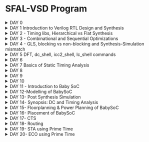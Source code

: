 # SFAL-VSD Program



<details> 

<summary> DAY 0 </summary>
## DAY-0
### Installing YOSYS

```
$ git clone https://github.com/YosysHQ/yosys.git
$ cd yosys 
$ sudo apt install make (If make is not installed please install it) 
$ sudo apt-get install build-essential clang bison flex \
    libreadline-dev gawk tcl-dev libffi-dev git \
    graphviz xdot pkg-config python3 libboost-system-dev \
    libboost-python-dev libboost-filesystem-dev zlib1g-dev
$ make 
$ sudo make install
```

![Screenshot from 2024-04-27 21-20-21](https://github.com/naruto2705/SFAL-VSD-Bharath/assets/34330742/293bb95e-ed24-4377-b4f3-3ff0b4e641b6)






### Installing iverlog
```
$ sudo apt-get install iverilog

```
![Screenshot from 2024-04-20 21-37-48](https://github.com/naruto2705/SFAL-VSD-Bharath/assets/34330742/314bff04-2f23-45af-9cf1-3613d2de56a0)







### GTKwave
```
$ sudo apt update
$ sudo apt install gtkwave
```
![Screenshot from 2024-04-20 21-54-09](https://github.com/naruto2705/SFAL-VSD-Bharath/assets/34330742/4bc90917-29f8-48cc-96fd-c601dd75080b)

</details> 



<details> 
<summary> DAY 1 Introduction to Verilog RTL Design and Synthesis </summary>
## Day 1 - Introduction to Verilog RTL Design and Synthesis

# Introduction to  iverilog

Iverilog simulator
The simulator is the tool that will be used to check the design according to the specs.

The test bench will contain:

* a Stimulus generator
* the design (instantiated)
* Stimulus observer

<img width="762" alt="iverilog" src="https://github.com/naruto2705/SFAL-VSD-Bharath/assets/34330742/5e5f92df-ee42-43c4-b87f-5a2864659ff2">

-The test bench does not have primary inputs and outputs.

```
`timescale 1ns / 1ps
module tb_good_mux;
  // Inputs
  reg i0,i1,sel;
  // Outputs
  wire y;

      // Instantiate the Unit Under Test (UUT)
  good_mux uut (
  	.sel(sel),
  	.i0(i0),
  	.i1(i1),
  	.y(y)
  );

  initial begin
  $dumpfile("tb_good_mux.vcd");
  $dumpvars(0,tb_good_mux);
  // Initialize Inputs
  sel = 0;
  i0 = 0;
  i1 = 0;
  #300 $finish;
  end

always #75 sel = ~sel;
always #10 i0 = ~i0;
always #55 i1 = ~i1;
endmodule
```

#### Introduction to gtk wave

#### Intro logic synthesis 



<img width="611" alt="logic synthesis" src="https://github.com/naruto2705/SFAL-VSD-Bharath/assets/34330742/106e9b17-3868-4849-bf8e-bf5ab8110c0b">

The generated netlist (verilog file) must be verified by comparing the behaviour with the RTL behaviour -> the waveforms should be the same - the same test bench can be used.
The front end library contains a collection of gate components like nand, nor etc. with different configurations, working speeds or other physical parameters. The parameters described in the libraries will model the design behaviour and SETUP, HOLD time or performance can be estimated more precisely.
The propagation delay is influenced also by the charging and discharging of the capacitance/loads, this will need an optimization of the cell size and cell number.

Faster cells - less delay, wider transistor, more area and power, possible hold violations Slower cells - more delay, narrow transistor, less area and power, setup and performance violations

</details> 

 <details> 
<summary> DAY 2 - Timing libs, Hierarchical vs Flat Synthesis </summary>
## DAY 2 - Timing libs, Hierarchical vs Flat Synthesis

Working with libs...

The following are some of the Timing Libs 
Design Inputs:
- Verilog Netlist (.v)
- Timing Constraints files (.sdc)
- Scan Chain File (.def)
Technology Inputs:
- Tech File (.tf or .left)
- Physical Libraries (Milky Way or .left)
- Timing (Liberty) Libraries (.db or .lib)
- RC Extraction Models (.tlupus(Synopsis, CapTables (Cadence), PTF (Mentor))
- Signoff RC Extraction Models (.nxtgrd)

  
![Screenshot from 2024-04-27 21-47-43](https://github.com/naruto2705/SFAL-VSD-Bharath/assets/34330742/de271711-baed-4eb8-944a-5f10f5eb21e2)


### Hierarchical vs Flat Synthesis

A hierarchical design contains sub-modules identified in the picture below.

![Screenshot from 2024-04-27 21-59-20](https://github.com/naruto2705/SFAL-VSD-Bharath/assets/34330742/652df9df-6c4e-4898-8c02-8dbc15555d44)

The RTL generated from Netlist might have different gates compared to the original verilog code, but the functionality will be the same. Overall it is the tools will  optimize the circuit:

* logical (NOR+INV = NAND) = electrical - a stacked PMOS can be replaced with a circuit with stacked NMOS
flatten command eliminates the sub_modules and will generate just a big module with the same elements.

 * Sub-module instantiation synth -top <module_name>:

* The Ux sub-modules are not seen anymore in the diagram or the code
* Preferred when we have multiple instances of the same module so we synthesize just one and copy the generated netlist in the main netlist
* Massive design will not work optimized for the tools so can be divided in smaller circuits
![Screenshot from 2024-04-24 13-04-46](https://github.com/naruto2705/SFAL-VSD-Bharath/assets/34330742/09e0a451-696b-4f46-9acb-8ab0eeb641e9)


  ### Flop Coding Styles

  Flops are needed to eliminate the possible glitches generated by the different propagation delays of the signals in the combinational circuits or in between them. The flops are like storage elements.
The flops will restrict the glitches propagation because the flop output will change just on the edge of a clock, so even the input of the flop is glitchy the output will be stable - the input of the comb circuit will be stable so also the output will be more stable.
![d2-2](https://github.com/naruto2705/SFAL-VSD-Bharath/assets/34330742/295fe2c6-45e4-4731-9741-6e5fbd269dac)


The value of the flop must be known all the time for these signals like reset or set are used to control the initial state. This can be synchronous or asynchronous.
(ATTACH THE PICTURE)

</details>


 <details> 
<summary> DAY 3 - Combinational and Sequential Optimizations </summary>

## DAY 3 - Combinational and Sequential Optimizations

### Intro to optimizations

#### Combinational Logic Optimisation

Squeezing the logic to get the most optimised design (in terms of Area and Power savings- PPA)

Constant Propagation ---> Direct Optimisation
Advantage
Boolean Logic Optimizations: Changing the boolean expression from Complex to Simple.

#### Sequential Logic optimization 

Constant Propogation: Output can be constant irrespective of gates
Constant propagation example : 1Y=((AB)+C)' in case A=0 -> Y=((0)+C)' = (C)'
The propagation of a constant can generate a more optimized combination different than the initial one: 6 vs 2 transistors used.
![IMG_0216](https://github.com/naruto2705/SFAL-VSD-Bharath/assets/34330742/3b5c1973-d9bf-401c-808d-760c509bb653)



Sequential optimization:
State optimization - Optimization of unused state
Cloning - When flops are far away between them, the "driving" flop A can be doubled so the overall delays between B and C can be eliminated.
![d3-3](https://github.com/naruto2705/SFAL-VSD-Bharath/assets/34330742/2fb8f827-bf31-4e00-a9d2-06b2d69c7da0)

Retiming: Lets assume the circuit below and Clk to Q delay Setup and hold time ~ 0.
![d-4](https://github.com/naruto2705/SFAL-VSD-Bharath/assets/34330742/3de8b9ae-f87c-4d88-9d77-124186930330)


If initially we have 2 logic cells that can work at 200Mhz and 500Mhz and overall time needed to perform 2 states is ~7ns - the max working frequency will be limited to lower 200Mhz.
If possible, the logic can be changed and move some logic parts from first cell to second one and to keep the ~7ns execution time. But with more comparable working frequencies per cell we can optimize the overall working frequency.
#### Advanced Topics:

State Optimization: Optimization of unused states
Cloning: Reusing for mapping


* Boolean optimization example :
assign y=a?(b?c:(c?a:0)):(!c)
y=a'c'+a[bc+b'ac]=a'c'+abc+ab'c = a'c'+ac[b+b'] =a'c'+ac= a xor c

This is an example of const propag, k-map and boolean optimization.
![IMG_0217](https://github.com/naruto2705/SFAL-VSD-Bharath/assets/34330742/5c160ea0-ea2d-4968-9d3b-cd36ec8f7081)
![IMG_0218](https://github.com/naruto2705/SFAL-VSD-Bharath/assets/34330742/383ee9ab-868f-41ab-b043-183c4919e6bf)
![IMG_0219](https://github.com/naruto2705/SFAL-VSD-Bharath/assets/34330742/d6e4bd6b-4cbf-4370-8c72-ad4f04d78761)




## Labs: Day 3
Commands to follow:
opt_clean -purge - command to execute optimizations
```
opt_clean -purge
```

Example of a mux with an input tight to 0 -> y=a'0+b =ab

```
module opt_check (input a , input b , output y);
	assign y = a?b:0;
endmodule
```
Here you can see that was optimized to an AND gate.

![Screenshot from 2024-04-24 13-04-46](https://github.com/naruto2705/SFAL-VSD-Bharath/assets/34330742/da413ad9-9403-45b1-9966-6c4eec46a5ba)

* Opt_check3 example:

```
module opt_check3 (input a , input b, input c , output y);  
	assign y = a?(c?b:0):0;  
endmodule
```
![Screenshot from 2024-04-27 18-38-55](https://github.com/naruto2705/SFAL-VSD-Bharath/assets/34330742/7ad976b4-ec19-4f7f-b855-c82a9069b1dd)

a'+a[c'0+cb] = 0+abc = ABC

* Opt_check4 example:

  ```
  module opt_check4 (input a , input b , input c , output y);
  assign y = a?(b?(a & c ):c):(!c);
  endmodule
  ```
  y= [[ac]b+b'c]a+a'c' = abc+ab'c+a'c' = ac[b+b']+a'c' = ac+a'c'

  (ATTACH THE PIC)

  * Multiple_module_opt2 example :
     The code, hierarchical and flatten design :
    (ATTACH THE PIC)

  * Optimized design :
    (ATTACH THE PIC)



#### Sequential Logic optimization 

* Sequential logic optimization:
In some cases libraries wil contain separated libraries for flops and lathes (sequential circuits) and separate combinational circuits.

```
-dfflibmap -liberty <filepath> - command to map the sequential circuits from the library, libraries in liberty format

```
First example is a flop with reset behavior -> a flop was inferred (#DFF_PP0)
Second example second with set behavior -> no flop identified.
The second circuit is an example of seq constant optimization.


(ATTACHED THE PIC)

![Screenshot from 2024-04-27 19-08-47](https://github.com/naruto2705/SFAL-VSD-Bharath/assets/34330742/49c57e84-1aba-4f6f-b57f-b7d5d0503e3b)


![IMG_0224](https://github.com/naruto2705/SFAL-VSD-Bharath/assets/34330742/51e6d840-3ab2-49db-b2f9-89f765e90a25)
![IMG_0226](https://github.com/naruto2705/SFAL-VSD-Bharath/assets/34330742/acd35f72-32a0-41b4-ba3e-6c1ad238a0bf)
![Screenshot from 2024-04-27 21-08-00](https://github.com/naruto2705/SFAL-VSD-Bharath/assets/34330742/63e4c083-1f9a-4ccf-b098-e0226e0861df)

In the diagram, one flop is with reset and one with set . The inverters are generated because the cells are active low and the code is used like an active high signal for reset and set.

Use cases with different set/reset combinations:
(ATTACH THE PICS)
 </details> 


 <details> 
<summary>  DAY 4 - GLS, blocking vs non-blocking and Synthesis-Simulation mismatch </summary>

## DAY 4 - GLS, blocking vs non-blocking and Synthesis-Simulation mismatch

### GLS Concepts and Flow using Iverilog

GLS: Running the test bench with Netlist as DUT( Design Under Test)
Netlist is Logically the same as RTL Code(test Bench aligns with the design)

Gate level syntesis is needed because :

* we need to verify the correctness of the design after synthesis
* RTL does not contain the notion of timing
* with specific gate level implemenation the design timing can be modeled more accurate
* GLS needs to run with delay annotation ( for this the gate level models must be timing aware)
![IMG_0208](https://github.com/naruto2705/SFAL-VSD-Bharath/assets/34330742/2a326ce6-4794-4988-bfc5-a546ba2d5fd2)


GLS verify the logical correctness of design after synthesis and Ensures whether the timing of the design are met or not (For this GLS needs to be run with delay Annotation).

![IMG_0209](https://github.com/naruto2705/SFAL-VSD-Bharath/assets/34330742/de5091d8-a641-4d7f-93ef-163e1ab871b7)

Synthesis Simulation Mismatch
1. Missing Sensitivity List
2. Blocking vs Non-Blocking Assignments
3. Non Standard Verilog Coding

#### Missing Sensitivity List
Missing sensitivity list:
* Simulators work based on "activity " ( a change in input will trigger a change in output ).
* When "always" blocks are specified signals are needed to trigger the changes in the design - simulation will not behave as expected.
![IMG_0210](https://github.com/naruto2705/SFAL-VSD-Bharath/assets/34330742/477d0b4d-4e24-4778-9d72-706074a190b3)


#### Blocking and Non-Blocking Statements in Verilog
* = Blocking: Execute the statements in the order it is written - the first statement is evaluated before the second statement
* <= Non-Blocking: Parallel evaluation - executes all "right hand" statements and assigns to "left hand" statement (e.g: a<=b&c)
* It is recommended non-blocking for sequential circuits, avoid as much as possible and double check your design on paper

#### Inside Always Block
![IMG_0211](https://github.com/naruto2705/SFAL-VSD-Bharath/assets/34330742/b5e8bd1b-0853-4b1a-9115-2b49cef6855c)

Caveats with Blocking Statements

![IMG_0214](https://github.com/naruto2705/SFAL-VSD-Bharath/assets/34330742/8e1cecfb-c85e-4965-94b4-7f08e7fa3290)

![IMG_0215](https://github.com/naruto2705/SFAL-VSD-Bharath/assets/34330742/4a74962a-9a67-4903-9776-6bbaba00bae0)

* Non-Standard verilog coding

  ```
  module ternary_operator_mux (input i0 , input i1 , input sel , output y);
	assign y = sel?i1:i0;
	endmodule
  
  ```
* Labs, running iverilog on GLS :

  iverilog ../my_lib/verilog_model/primitives.v ../my_lib/verilog_model/sky130_fd_sc_hd.v ternary_operator_mux_net.v tb_ternary_operator_mux.v

![IMG_0229](https://github.com/naruto2705/SFAL-VSD-Bharath/assets/34330742/26e930ae-bb19-409e-83e3-654cebfd7d80)
![IMG_0228](https://github.com/naruto2705/SFAL-VSD-Bharath/assets/34330742/62a47aca-1547-4aba-824a-b143fce71035)


  For synthesis mismatch behavior :


    module bad_mux (input i0 , input i1 , input sel , output reg y);
    always @ (sel)
    begin
	    if(sel)
		    y <= i1;
	    else 
		    y <= i0;
    end
    endmodule
    


In the RTL simulation clearly, we can see a bad mux behavior, a flop behavior.

![IMG_0230](https://github.com/naruto2705/SFAL-VSD-Bharath/assets/34330742/af9f4233-2461-4af5-b861-2502aa234e2b)


Blocking caveat: Intended design is `y = (a|b)&c' , code is...

```
module blocking_caveat (input a , input b , input  c, output reg d); 
reg x;
always @ (*)
begin
	d = x & c;
	x = a | b;
end
endmodule
```

![IMG_0232](https://github.com/naruto2705/SFAL-VSD-Bharath/assets/34330742/cf00b27d-cadc-48b6-a73f-e66ff40dd16f)

</details> 



<details> 
<summary>  DAY 5 DFT, dc_shell, icc2_shell, lc_shell commands </summary>


## DAY 5 DFT, dc_shell, icc2_shell, lc_shell commands

DFT: Technique facilitates the design to become testable after production(additional design). It is generally introduced during synthesis.

Ex: Mbist logic for Macro, flops- Scan chains, combinational circuits- test patterns 

Three levels of DFT

1) Chip Level testing
2) Board Level testing
3) System Level testing

Types of DFT Techniques:

1) Ad-hoc
2) Structured


![Screenshot (61)](https://github.com/naruto2705/SFAL-VSD-Bharath/assets/34330742/7d56e23e-8534-4628-ae8e-8a677ad6145e)


dc_shell is the command line interface for Synopsys's Design Compiler, which is an RTL synthesis solution that allows users to optimize power, area, timing, and test simultaneously

![Screenshot (55)](https://github.com/naruto2705/SFAL-VSD-Bharath/assets/34330742/150cd92b-48ce-421b-a5c5-6a0d1b45e2c8)
![Screenshot (57)](https://github.com/naruto2705/SFAL-VSD-Bharath/assets/34330742/73d92e68-2745-4a19-9c84-7edd7795dee5)
![Screenshot (58)](https://github.com/naruto2705/SFAL-VSD-Bharath/assets/34330742/51f5af9d-8451-40e2-b3fa-8d5656895e35)



 </details> 

 
<details> 
<summary>  DAY 6  </summary>
	
![ls1](https://github.com/naruto2705/SFAL-VSD-Bharath/assets/34330742/62853c10-dab5-4319-8fe2-7349230f517e)
![ls2](https://github.com/naruto2705/SFAL-VSD-Bharath/assets/34330742/930042c7-637d-4cfb-85fc-058a910b1eba)
![ls3](https://github.com/naruto2705/SFAL-VSD-Bharath/assets/34330742/3d2b116b-fcb6-47e6-8b7b-d46ccf12d51f)
![ls4](https://github.com/naruto2705/SFAL-VSD-Bharath/assets/34330742/39f6e15f-cff4-425b-84dc-1fb23f64af4d)
![ls5](https://github.com/naruto2705/SFAL-VSD-Bharath/assets/34330742/7a1f94f1-7935-46ae-9af4-17e893a78c14)

![ls6](https://github.com/naruto2705/SFAL-VSD-Bharath/assets/34330742/1a1420d0-3f97-4645-8d3d-3abe8a86850b)
![ls7](https://github.com/naruto2705/SFAL-VSD-Bharath/assets/34330742/d03df6b0-ca22-47bb-996e-385920b4d091)
![ls8](https://github.com/naruto2705/SFAL-VSD-Bharath/assets/34330742/46080c7b-6cd9-4cfd-9117-c97d80687121)
![ls9](https://github.com/naruto2705/SFAL-VSD-Bharath/assets/34330742/87476474-7263-4d4d-8527-edb68a125277)
![ls10](https://github.com/naruto2705/SFAL-VSD-Bharath/assets/34330742/711f06c6-3a7b-470e-8552-92d51bd6921d)
![ls11](https://github.com/naruto2705/SFAL-VSD-Bharath/assets/34330742/eddfac38-f89e-4ddb-8fd5-ea03ee4aa2f7)
![ls12](https://github.com/naruto2705/SFAL-VSD-Bharath/assets/34330742/b23f1e44-2f39-4e3f-a2a7-e4864a709b1c)
![ls14](https://github.com/naruto2705/SFAL-VSD-Bharath/assets/34330742/a0c6f5ce-3e92-404e-bd53-e60569bce10c)
![ls15](https://github.com/naruto2705/SFAL-VSD-Bharath/assets/34330742/65436a34-7def-4dff-874a-f9e9d9d403b0)


#### Labs

### lab1

/home/bharath/VLSI/vsd to invoke DC compiler

```
csh
dc_shell
echo $target_library //It generates your_library.db
echo $link_library
read_verilog DC_WORKSHOP/verilog_files/lab1_flop_with_en.v
write -f verilog -out lab1_net.v
sh gvim lab1_net.v


The Verilog syntax of lab1_flop_with_en.v

```


```
module lab1_flop_with_en ( input res , input clk , input d , input en , output reg q);
always @ (posedge clk , posedge res)
begin
	if(res)
		q <= 1'b0;
	else if(en)
		q <= d;	
end
endmodule

```


![Screenshot (64)](https://github.com/naruto2705/SFAL-VSD-Bharath/assets/34330742/aea55f4e-d3bf-4a21-931d-7f660d20d628)
![Screenshot (73)](https://github.com/naruto2705/SFAL-VSD-Bharath/assets/34330742/4382dd0c-74f6-4703-8789-05c792060bd4)


![Screenshot (65)](https://github.com/naruto2705/SFAL-VSD-Bharath/assets/34330742/ce5fc56d-dd56-42ed-8b20-c811e5b5b14a)

```
csh
dc_shell
set target_library /home/bharath/vsd/DC_WORKSHOP/lib/sky130_fd_sc_hd__tt_025C_1v80.db
set link_library {* $target_library}
read_db DC_WORKSHOP/lib/sky130_fd_sc_hd__tt_025C_1v80.db
read_verilog DC_WORKSHOP/verilog_files/lab1_flop_with_en.v
link
compile
write -f verilog -out lab1_net_sky130.v
sh gvim lab1_net_sky130.v

```

![Screenshot (74)](https://github.com/naruto2705/SFAL-VSD-Bharath/assets/34330742/15ffd838-025f-4cf5-b582-413df8d16eb5)







### lab2

Commands to write the DDC file

```

write -f verilog -out lab1_net_sky130.v //Command to launch Design Vision 


csh
design_vision
start_gui //If GUI doesn't start automatically


read_ddc lab1.ddc //the command to open DDC 

```

![labs1](https://github.com/naruto2705/SFAL-VSD-Bharath/assets/34330742/a1671961-2770-49d9-9b7a-05c6f5ed5440)
![labls3](https://github.com/naruto2705/SFAL-VSD-Bharath/assets/34330742/bb687db4-ca34-4948-92d3-73b1b3ed6f77)
![labls1](https://github.com/naruto2705/SFAL-VSD-Bharath/assets/34330742/b0d240e0-deb1-413a-8ed5-25e9706a79b7)



### lab3


<img width="1218" alt="labls2" src="https://github.com/naruto2705/SFAL-VSD-Bharath/assets/34330742/0216bb55-9824-4cf3-9970-f82508ed8ecb">

```
set target_library /home/sukanya/VLSI/sky130RTLDesignAndSynthesisWorkshop/DC_WORKSHOP/lib/sky130_fd_sc_hd__tt_025C_1v80.db
set link_library {* $target_library}

```
![Screenshot (80)](https://github.com/naruto2705/SFAL-VSD-Bharath/assets/34330742/c105f03e-6d67-45d4-87f0-472a049f712c)











 </details> 





<details> 
<summary> DAY 7 Basics of Static Timing Analysis </summary>
	<img width="1203" alt="sta1" src="https://github.com/naruto2705/SFAL-VSD-Bharath/assets/34330742/083d683c-1e6f-4231-a9c8-5ab4fefbc6ac">
<img width="1215" alt="sta2" src="https://github.com/naruto2705/SFAL-VSD-Bharath/assets/34330742/0eb39ad2-aa51-473f-83fa-e21e7307e0f8">
<img width="1223" alt="sta3" src="https://github.com/naruto2705/SFAL-VSD-Bharath/assets/34330742/d243fc86-267c-4d3d-9ad3-b0bd4feda82a">
<img width="1149" alt="sta4" src="https://github.com/naruto2705/SFAL-VSD-Bharath/assets/34330742/bb599909-9108-4910-b498-3833b1b881c1">
<img width="1180" alt="sta5" src="https://github.com/naruto2705/SFAL-VSD-Bharath/assets/34330742/5232ddbc-150c-466d-a4f5-523aba6b23b5">
<img width="1163" alt="sta6" src="https://github.com/naruto2705/SFAL-VSD-Bharath/assets/34330742/44ffb460-e56e-4b9a-b4e4-e09a239f7a10">
<img width="1216" alt="sta7" src="https://github.com/naruto2705/SFAL-VSD-Bharath/assets/34330742/963f603b-9156-4f81-94d8-f7f91ad2954b">
<img width="1214" alt="sta8" src="https://github.com/naruto2705/SFAL-VSD-Bharath/assets/34330742/473002e7-e8c0-4cab-9ac7-ae3d0a192d8d">
<img width="1220" alt="sta9" src="https://github.com/naruto2705/SFAL-VSD-Bharath/assets/34330742/1c0dea60-4770-448d-bf5d-8220c25af91d">
<img width="1161" alt="sta10" src="https://github.com/naruto2705/SFAL-VSD-Bharath/assets/34330742/e3d4a3d7-77f7-4fa7-8bed-81da8eb7d28d">
<img width="1177" alt="sta12" src="https://github.com/naruto2705/SFAL-VSD-Bharath/assets/34330742/0a480787-0dbe-47b8-94cc-e832d60e90e7">
<img width="1197" alt="sta13" src="https://github.com/naruto2705/SFAL-VSD-Bharath/assets/34330742/cf9366a9-782e-42a0-a243-82d44b0df861">
<img width="1223" alt="sta14" src="https://github.com/naruto2705/SFAL-VSD-Bharath/assets/34330742/6815722b-5871-4021-b75c-f739ce9675bd">
<img width="1148" alt="sta15" src="https://github.com/naruto2705/SFAL-VSD-Bharath/assets/34330742/7ce78f04-a092-4de0-a4f1-44f5e9d4a2e8">
<img width="1229" alt="sta16" src="https://github.com/naruto2705/SFAL-VSD-Bharath/assets/34330742/6c5a3917-012b-46df-8998-9187b75e71a9">
<img width="1184" alt="sta17" src="https://github.com/naruto2705/SFAL-VSD-Bharath/assets/34330742/726a2cf5-65f7-4670-a575-c6868028d800">
<img width="1215" alt="sta18" src="https://github.com/naruto2705/SFAL-VSD-Bharath/assets/34330742/12039724-7adf-4ea0-9ca5-39bc874e636b">	
<img width="1134" alt="sta19" src="https://github.com/naruto2705/SFAL-VSD-Bharath/assets/34330742/66abaadd-c04e-4390-8027-8b0acd826d3a">


#### Labs

Delay Table Lookup :

The delay table lookup is a method for the characterization of standard cells in digital circuits. The delay table lookup helps to present the complex delay behaviour by breaking down the delay into smaller components, under specific input conditions. The delay values are stored in a table accessed on input, helping in analyzing delay estimation in the timing analysis. 

![stal2](https://github.com/naruto2705/SFAL-VSD-Bharath/assets/34330742/ef5a4777-960d-4a48-b76c-48dde69e1c15)
![Screenshot (71)](https://github.com/naruto2705/SFAL-VSD-Bharath/assets/34330742/04cb0a62-ca51-45da-a630-065ba1bbd7ee)

![stal1](https://github.com/naruto2705/SFAL-VSD-Bharath/assets/34330742/e1b3e240-ce3c-47ce-a2ea-23b5d92b5fe2)

Unateness : 

1. Positive Unateness:  A rising transition on an input causes the output to rise and vice versa
2. Negative Unateness: A rising transition on an input causes the output to have a falling transition and vice versa
![stal3](https://github.com/naruto2705/SFAL-VSD-Bharath/assets/34330742/e53651f4-a846-4706-ad3b-d99b7f6edd0a)



## Labs


```
module lab8_circuit (input rst, input clk , input IN_A , input IN_B , output OUT_Y , output out_clk);
reg REGA , REGB , REGC ; 

always @ (posedge clk , posedge rst)
begin
	if(rst)
	begin
		REGA <= 1'b0;
		REGB <= 1'b0;
		REGC <= 1'b0;
	end
	else
	begin
		REGA <= IN_A | IN_B;
		REGB <= IN_A ^ IN_B;
		REGC <= !(REGA & REGB); 
	end
end

assign OUT_Y = ~REGC;

assign out_clk = clk;

endmodule

```


Command flow for verilog to read lab8_circuit.v
```
csh
dc_shell
read_verilog lab8_circuit.v
link
compile_ultra
```

ATTACH THE PIC

ATTACH THE PIC

ATTACH THE PIC

GET_CELLS commands

```
get_attribute [get_cells U9] is_hierarchical

```

```
get_cells * -hier -filter "is_hierarchical == false"
or
get_cells * -hier -filter "is_hierarchical == true"

```

ATTACH THE PIC

```
get_attribute [get_cells REGA_reg] ref_name
```

```
foreach_in_collection my_cell [get_cells * -hier] {
set my_cell_name [get_object_name $my_cell];
set rname [get_attribute [get_cells $my_cell_name] ref_name];
echo $my_cell_name $rname;
}
```

output:

ATTACH THE PIC


```
write -f ddc -out lab8_circuit.ddc
```

```
read_ddc lab8_circuit.ddc
```

ATTACH THE PIC



Syntax to get the nets of the design Design Vision

```
get_nets *
```

Syntax to check type of net connected to

```
all_connected N1
```

ATTACH THE PIC


## Lab 2 - get_pins, get_clocks, querying_clocks

Syntax to get all pins

```
get_pins *

```

Synatx to read all the pins individually


```

foreach_in_collection my_pin [get_pins *] {
set pin_name [get_object_name $my_pin];
echo $pin_name;
}

```

OUTPUT:

ATTACH THE PIC

Syntax to check direction of a pin

```
get_attribute [get_pins REGC_reg/RESET_B] direction
```

Syntax to know the direction of all pins
```
foreach_in_collection my_pin [get_pins *] {
set my_pin_name [get_object_name $my_pin];
set dir [get_attribute [get_pins $my_pin_name] direction];
echo $my_pin_name $dir;
}
```

Syntax to get the pins with all the clock attibute
```

foreach_in_collection my_pin [get_pins *] {                                                                                                                                                                                         set my_pin_name [get_object_name $my_pin];                                                                                                                                                                                            set dir [get_attribute [get_pins $my_pin_name] direction];                                                                                                                                                                    if { [regexp $dir in] } {
if { [get_attribute [get_pins $my_pin_name] clock ] } {
echo $my_pin_name;
}
}
}


```

Syntax of query_clock_pin_sm.tcl
```

foreach_in_collection my_pin [get_pins *] {
	set my_pin_name [get_object_name $my_pin];
        set dir [get_attribute [get_pins $my_pin_name] direction];                                                                                              
	if { [regexp $dir in] } {
		if { [get_attribute [get_pins $my_pin_name] clock ] } { 
 			echo $my_pin_name;

		}
	}
}


```

ATTACH THE PIC

ATTACH THE PIC

## Lab 3 - create_clock waveform

Syntax to create a clock with period of 10ns

```
create_clock -name MYCLK -period 10 [get_ports clk]

```

Syntax to get the period of the clock
```
get_clocks *
```

Syntax to check whether the clock is generated or not. If false then it is a master clock.
```
get_attribute [get_clocks MYCLK] period
```

Syntax to know the information about all clock
```
report_clocks *
```

ATTACH THE PIC

Syntax to query the attributes of all clock pins

```
foreach_in_collection my_pin [get_pins *] {
	set my_pin_name [get_object_name $my_pin];
        set dir [get_attribute [get_pins $my_pin_name] direction];                                                                                              
	if { [regexp $dir in] } {
		if { [get_attribute [get_pins $my_pin_name] clock ] } { 
			set clk [get_attribute [get_pins $my_pin_name] clocks]; # 	set clk_name [get_object_name [get_attribute [get_pins $my_pin_name] clocks]];
			set clk_name [get_object_name $clk];
 			echo $my_pin_name $clk_name;

		}
	}
}
```

Output is shown below

ATTACH THE PIC

Do not create a clock on the pin but rather create one on the port. The clock created on the pin will not reach to any pin of any flop.

Syntax to remove the clock, BAD_CLK is the clock name

```
remove_clock BAD_CLK
```

```
create_clock -name MYCLK -period 10 [get_ports clk] -wave {5 10}
```

```
create_clock -name MYCLK -period 10 -wave {0 2.5} [get_ports clk]
```

The order of command doesn't matter when creating a clock.


### Lab 4 - Clock Network Modelling - Uncertainty, report_timing

Syntax to model the source latency

```
set_clock_latency -source 1 [get_clocks MYCLK]
```

Syntax to model the network latency
```
set_clock_latency 1 [get_clocks MYCLK]
```

Syntax to model uncertainity for max delay or setup which is default
```
set_clock_uncertainty 0.5 [get_clocks MYCLK]
```

Syntax to model uncertainity for max delay or hold
```
set_clock_uncertainty -hold 0.1 [get_clocks MYCLK]
```

If no clock is present, report_timing shows path is unconstrained

Syntax to report clock to register

```
report_timing -to REGC_reg/D
```

ATTACH THE PIC

After modeling the clock for following commands

```
dc_shell> set_clock_latency -source 2 [get_clocks MYCLK]
1
dc_shell> set_clock_latency 1 [get_clocks MYCLK]
1
dc_shell> set_clock_uncertainty 0.5 [get_clocks MYCLK]
1
dc_shell> set_clock_uncertainty -hold 0.1 [get_clocks MYCLK]
```

ATTACH THE PIC


Lab 5 - IO Delays


Syntax to know the modeling of ports and pins
```
report_port verbose
```


Syntax to model the input port delay

```
set_input_delay -max 5 -clock [get_clocks MYCLK] [get_ports IN_A]
```

Syntax to know the timing around port IN_A

```
report_timing -from IN_A
```

ATTACH THYE PIC

Syntax to model the transition in port IN_A and write to a file a

```
report_timing -from IN_A -trans -net -cap -nosplit > a
```

ATTACH THE PIC

Syntax to set the hold time for port IN_A(or IN_B)

```
set_input_delay -min 1 -clock [get_clocks MYCLK] [get_ports IN_A]
```
Syntax to check the hold timing for port IN_A

```
report_timing -from IN_A -trans -net -cap -nosplit -delay_type min > a
```

ATTACH THE PIC

Syntax to set a max transition for port IN_A

```
set_input_transition -max 0.3 [get_ports IN_A]
```

Syntax to set min transition for port IN_A

```
set_input_transition -min 0.1 [get_ports IN_A]
```

Syntax to model the max delay of output port

```
set_output_delay -max 5 -clock [get_clocks MYCLK] [get_ports OUT_Y]
```

Syntax to model the min delay of output port

```
set_output_delay -min 1 -clock [get_clocks MYCLK] [get_ports OUT_Y]
```

Syntax to model a max load for output port

```
set_load -max 0.4 [get_ports OUT_Y]
```

Syntax to model a min load for output port

```
set_load -min 0.1 [get_ports OUT_Y]
```

3 - Generated Clock






 </details> 




 <details> 
<summary>  DAY 8  </summary>

 </details> 

<details> 
<summary>  DAY 9  </summary>

 </details> 

 <details> 
<summary>  DAY 10  </summary>

 </details> 

 <details> 
<summary>  DAY 11 - Introduction to Baby SoC  </summary>

<img width="1255" alt="10c1" src="https://github.com/naruto2705/SFAL-VSD-Bharath/assets/34330742/a266598c-61ee-4408-bb69-c313f98ec8d0">
<img width="1336" alt="10c2" src="https://github.com/naruto2705/SFAL-VSD-Bharath/assets/34330742/aa28e161-3c1b-4f1a-8219-0c46853175ad">
<img width="1375" alt="10c3" src="https://github.com/naruto2705/SFAL-VSD-Bharath/assets/34330742/554b19eb-99ab-4691-9c6d-544eb19819ef">
<img width="1362" alt="10c4" src="https://github.com/naruto2705/SFAL-VSD-Bharath/assets/34330742/7e61720e-97de-42b6-bb7a-1e8c04f4d150">

<img width="713" alt="10c5" src="https://github.com/naruto2705/SFAL-VSD-Bharath/assets/34330742/82220abd-edad-4ace-880b-0c3dc0bec63a">

<img width="1356" alt="10c6" src="https://github.com/naruto2705/SFAL-VSD-Bharath/assets/34330742/23613151-df77-4c73-a8e8-8cced202cf93">
<img width="1283" alt="10c7" src="https://github.com/naruto2705/SFAL-VSD-Bharath/assets/34330742/ada1f103-6191-415a-a677-3f160e98d90d">
<img width="1299" alt="10c8" src="https://github.com/naruto2705/SFAL-VSD-Bharath/assets/34330742/b0a52d5f-181e-41a6-98f7-cd851548ca06">
<img width="1309" alt="10c9" src="https://github.com/naruto2705/SFAL-VSD-Bharath/assets/34330742/1d71442b-bb51-445f-8db0-669c5dd67753">


GitHub Repos’s for reference

    manili/VSDBabySoC: VSDBabySoC is a small mixed-signal SoC including PLL, DAC, and a RISCV-based processor named RVMYTH.(https://github.com/manili/VSDBabySoC#what-is-rvmyth)
    Devipriya1921/avsddac28nm (https://github.com/Devipriya1921/avsddac28nm)
    reneann713/PLL (https://github.com/ireneann713/PLL)
    lakshmi-sathi/avsdpll_1v8: 8x PLL Clock Multiplier IP with an input frequency range of 5Mhz to 12.5Mhz and output frequency range of 40Mhz to 100Mhz, giving a 8x multiplied clock at ~50% duty cycle on tt corner at room temperature. (https://github.com/lakshmi-sathi/avsdpll_1v8)

References

    https://microcontrollerslab.com/system-on-chip-soc-introduction/
    https://github.com/Devipriya1921/VSDBabySoC_ICC2









 </details> 

 <details> 
<summary>  DAY 12-Modelling of BabySoC  </summary>

SoC and What does modelling mean?

    SoC is a single-die chip has some different IP cores that could vary from microprocessors (completely digital) to 5G broadband modems (completely analog).
    SoC with equivalent functionality will have increased performance and reduced power consumption as well as a smaller semiconductor die area(PPA).



    Modeling and simulation involves use of a physical or logical representation of a given system to generate data and help determine decisions or make predictions about the system.
    Models are representations that can aid in defining, analyzing, and communicating a set of concepts. M&S is widely used in the VLSI domain.
    System models are specifically developed to
        support analysis, specification,
        design, and architectural planning
        verification, and validation of a system,
	Enhance communication related to system and functionality.

What are we modelling?

    Let us look into VSDBabySoC modelling. Here we are going to model and simulate the VSDBabySoC
    Some initial input signals will be fed into vsdbabysoc module,
    That will get the pll start generating the proper CLK for the circuit.
    The clock signal will make the rvmyth to execute instructions and some values are generated, these values are used by DAC core to provide the final output signal named OUT.
    So we have 3 main elements (IP cores) and a wrapper as an SoC and of-course there would be also a testbench module out there.

The task is to model the 3 main IP cores

   1. RVMYTH 
   2. PLL 
   3. DAC 




<img width="873" alt="11c1" src="https://github.com/naruto2705/SFAL-VSD-Bharath/assets/34330742/693d89a6-7aa9-4bd4-8158-70c4ffb5c3fb">
<img width="916" alt="11c2" src="https://github.com/naruto2705/SFAL-VSD-Bharath/assets/34330742/487b5fcf-443c-4c53-ae90-17912cf9d1fb">



Phase Locked Loop

    A phase-locked loop (PLL) is an electronic circuit with a voltage or voltage-driven oscillator that constantly adjusts to match the frequency of an input signal.
    PLLs are used to generate, stabilize, modulate, demodulate etc
    Now, question is why do we need a PLL for our SoC?
    Before that how is a clock generated? Quartz crystal oscillator. For 100Mhz and below off chip oscillator will do, but for 100Mhz and above it won’t be good enough.-how?

Why off-chip clocks can’t be used all the time?

    The clock will be a supply for a lot of blocks on the chip, it will have delays due to long wires(if used only one clock source) - also reasons like clock jitter
    Some blocks might need 200Mhzs and some might need 100Mhz - point is different frequencies just on one small chip
    A concept of ppm(clock accuracy) comes in, when ever quartz is acquired, it comes with a x ppm error

What is this ppm error? {ppm - parts per million}

    For ex: 20ppm quartz used in watches this translates as 20/1e6 (2e-5) which gives an error over a day of 86400 * 2e-5 = 1.73 seconds per day so in a month it loses 30 x1.72 = 51 seconds or 1 minute a month
    Now, in terms of a chip, just imagine the mishap it will cause just due to very small error for ,microseconds, when the processor works at nanoseconds -------- it can be a huge blow.

<img width="958" alt="11c3" src="https://github.com/naruto2705/SFAL-VSD-Bharath/assets/34330742/f11e7b7c-b1a7-4a87-896e-68f639e3d1ca">

<img width="895" alt="11c4" src="https://github.com/naruto2705/SFAL-VSD-Bharath/assets/34330742/b874e87e-b883-45df-a6c0-cb3fea94031d">

Digital-to-Analog Converter

    A Digital-to-Analog Converter (DAC) converts a digital input signal into an analog output signal.
    There are two types of DACs : a) Weighted Resistor DAC b) R-2R Ladder DAC

    
<img width="900" alt="11c5" src="https://github.com/naruto2705/SFAL-VSD-Bharath/assets/34330742/df5c50a3-e0a5-4f25-ad35-15c4283f9f11">

<img width="891" alt="11c6" src="https://github.com/naruto2705/SFAL-VSD-Bharath/assets/34330742/2a66bde1-b59b-4978-a2f6-de9692f959b3">

<img width="895" alt="11c7" src="https://github.com/naruto2705/SFAL-VSD-Bharath/assets/34330742/c0b059e7-2124-446a-a923-d185c751168d">


Let's start modelling

    RVMYTH is a digital block, so yes we can use a HDL for designing and check its functionality using a testbench.
    But! DAC and PLL are analog what to do?
    Because verilog can’t synthesis analog design
    We are going to simulate it using verilog - we will be using data-types such real.
    Our goal is to be able to simulate “functionality” - to verify its logical correctness.

Tools used for pre-synthesis modeling

So we will be using verilog to model - and use iverilog to compile and simulate. Use GTKWave to see the waveforms & debug.

How do we model and simulate them?

    We will be using iverilog - Icarus Verilog is an implementation of the Verilog hardware description language compiler that generates netlists in the desired format. It supports the 1995, 2001 and 2005 versions of the standard, portions of SystemVerilog, and some extensions.
    Modelling and simulating on iverilog involves 2 main steps, namely:

    Compilation - iverilog builds the instance hierarchy and generates a binary executable a.out. This binary executable is later used for simulation.
    Simulation - During compilation, iverilog generates a binary executable.




    
<img width="900" alt="11c8" src="https://github.com/naruto2705/SFAL-VSD-Bharath/assets/34330742/6e01f32b-cda8-4b28-9bc9-992479115441">

<img width="891" alt="11c9" src="https://github.com/naruto2705/SFAL-VSD-Bharath/assets/34330742/ad9fcdd6-f044-43ba-b9a7-896d1734e006">
<img width="919" alt="11c10" src="https://github.com/naruto2705/SFAL-VSD-Bharath/assets/34330742/23a0ab8c-2e4b-4a27-9da6-778cb78dd191">


## LAB


Steps to be followed for pre-synthesis modeling of BabySoC

The repo used for the reference is - https://github.com/manili/VSDBabySoC?tab=readme-ov-file#step-by-step-modeling-walkthrough

1. check the installation iverilog and GTKwave.


2. Install sandpiper-saas with the following commands
   
```
    cd ~
pip3 install pyyaml click sandpiper-saas

```

3. After installing, check if sandpiper-saas is present in the path with the command which sandpiper-saas. You should get a local path name as shown below.

```
   [bharath@sfalvsd ~]$ which sandpiper-saas
~/.local/bin/sandpiper-saas
```

4. Now we can clone this repository in an arbitrary directory (we'll choose home directory here):

```
cd ~
git clone https://github.com/manili/VSDBabySoC.git
```

5. RVMYTH is designed and created by the TL-Verilog language. So we need a way for compile and transform it to the Verilog language and use the result in our SoC. Here the sandpiper-saas will help us do the job.

```
cd VSDBabySoC
sandpiper-saas -i ./src/module/*.tlv -o rvmyth.v --bestsv --noline -p verilog --outdir ./src/module/
```

The last command translates .tlv definition of rvmyth into .v definition.

6. Create an output directory inside VSDBabySoC using the command mkdir output.

7. Compile and Simulate the design.

```
    iverilog -o output/pre_synth_sim.out -DPRE_SYNTH_SIM src/module/testbench.v -I src/include -I src/module
    cd output
    ./pre_synth_sim.out
```

8. GTKwave tool

```
gtkwave pre_synth_sim.out

```

![Screenshot (82)](https://github.com/naruto2705/SFAL-VSD-Bharath/assets/34330742/811edf19-0541-4fa6-bcfb-7e16d4e0f4c7)

![Screenshot (83)](https://github.com/naruto2705/SFAL-VSD-Bharath/assets/34330742/1fa01bcb-8635-468f-9232-c111d7ddd4a4)













Analysis if picture above:
CLK:The input CLK signal of the RVMYTH core comes from the PLL.
reset: Input reset signal of the RVMYTH core comes from an external source.
OUT: Output OUT signal of the VSDBabySoC module comes from the DAC.
RV_TO_DAC[9:0]:The 10-bit output [9:0] OUT port of the RVMYTH core, comes from the RVMYTH register #17.
OUT: The real datatype wire which can simulate analog values, the output wire real OUT signal of the DAC module, it comes from the DAC. It is changing the Data Format of the signal to Analog -> Step .


 </details> 

 <details> 
<summary>  DAY 13- Post Synthesis Simulation  </summary>

Reference github repositories

    https://github.com/nurnazahah/sd-training/blob/main/readme.md#day-12
    https://github.com/Devipriya1921/VSDBabySoC_ICC2/blob/main/vsdbabysoc.sdc


## Synthesizable and non-synthesizable constructs in verilog


## Why do pre-synthesis? Why cannot just do post-synthesis?

    Pre-synthesis simulation is done according to the logic that we have designed for and written -> only functionality
    Post synthesis simulation/GLS (gate level simulation) is done after synthesis considering each gate delays into account, also reports the violations in both functionality and timing


## Gate Level Simulation (GLS)

    'gate level' refers to netlist view of a circuit, usually produced by logic synthesis
    RTL simulation is pre-synthesis while GLS is post-synthesis
    Netlist view is a complete connection list consisting of gates and IP models with full functional and timing behavior
    RTL simulation is zero delay environment and events, generally occurs on the active clock edge. Whereas GLS can be zero delay too, but it is more often used in unit delay or full timing mode

    Using synopsys’s DC shell (Design Compiler)
    DC RTL synthesis solution enables users to meet today's design challenges with concurrent optimization of timing, area, power and test.

## Why post-synthesis simulation is needed?

    To ensure each and every gate delays are taken into account
    Pre-synthesis in iverilog and GTKwave that has done from the previous labs would be compared
    To observe the output generated
    Note that post-simulation output should be matched with pre-simulation output


![13c1](https://github.com/naruto2705/SFAL-VSD-Bharath/assets/34330742/12c725fd-d7b0-4c88-832c-9904f781394f)


 Lab - Converting .lib file to .db file

Use the link for reference - https://github.com/nurnazahah/sd-training/blob/main/readme.md#topic-post-synthesis-simulation


Converting .lib file to .db file

The first step is to convert .lib file to .db file. We need .db format for avsddac.lib, avsdpll.lib & sky130_fd_sc_hd__tt_025C_1v80.lib using Synopsys Library Compiler (lc_shell).

The .lib files, avsddac.lib, avsdpll.lib, and sky130_fd_sc_hd__tt_025C_1v80.lib are present in the location /home/sukanya/VSDBabySoC/src/lib.
Converting avsddac.lib file to avsddac.db file

Syntax to convert the avsddac.lib files to avsddac.db

```
cd /home/bharath/VSDBabySoC/src/lib
lc_shell
read_lib avsddac.lib
write_lib avsddac -format db -output avsddac.db

```

The conversion of avsddac.lib to avsddac.db is successful as shown in screenshot below. If the code runs successfully, it will return 1.
![Screenshot (84)](https://github.com/naruto2705/SFAL-VSD-Bharath/assets/34330742/f7ff9505-1c63-491e-aa4f-894dbe7942b1)



Converting avsdpll.lib file to avsdpll.db file

Commands to convert the avsdpll.lib files to avsdpll.db


```
cd /home/Bharath/VSDBabySoC/src/lib
lc_shell
read_lib avsdpll.lib
write_lib avsdpll -format db -output avsdpll.db
```


The read_lib command shows some errors for avsdpll.lib. The errors are shown below.\

ATTACH THE PIC


The modification for avsdpll.lib is highlighted in the right with the original shown on the left. The power VDD and ground GND pins are removed along with other commented parts.




Converting sky130_fd_sc_hd__tt_025C_1v80.lib file to asky130_fd_sc_hd__tt_025C_1v80.db file

Download the latest sky130_fd_sc_hd__tt_025C_1v80.lib from the path - https://github.com/efabless/skywater-pdk-libs-sky130_fd_sc_hd/tree/master/timing Synatx to download the raw file in Linux

```
wget https://raw.githubusercontent.com/efabless/skywater-pdk-libs-sky130_fd_sc_hd/master/timing/sky130_fd_sc_hd__tt_025C_1v80.lib
```

Syntax to convert the sky130_fd_sc_hd__tt_025C_1v80.lib files to sky130_fd_sc_hd__tt_025C_1v80.db

```
cd /home/bharath/VSDBabySoC/src/lib
lc_shell
read_lib sky130_fd_sc_hd__tt_025C_1v80.lib
write_lib sky130_fd_sc_hd__tt_025C_1v80 -format db -output sky130_fd_sc_hd__tt_025C_1v80.db
```

The screenshot for successful conversion is shown below.

(ATTACH THE PIC)

## LAB: Synthesis and Post Synthesis (Gate Level) Simulation 

Syntax to perform synthesis

```
cd /home/bharath/VSDBabySoC
dc_shell
set target_library /home/bharath/VSDBabySoC/src/lib/sky130_fd_sc_hd__tt_025C_1v80.db
set link_library {* /home/bharath/VSDBabySoC/src/lib/sky130_fd_sc_hd__tt_025C_1v80.db /home/bharath/VSDBabySoC/src/lib/avsdpll.db /home/bharath/VSDBabySoC/src/lib/avsddac.db}
set search_path {/home/bharath/VSDBabySoC/src/include /home/bharath/VSDBabySoC/src/module} 
read_file {sandpiper_gen.vh  sandpiper.vh  sp_default.vh  sp_verilog.vh clk_gate.v rvmyth.v rvmyth_gen.v vsdbabysoc.v} -autoread -top vsdbabysoc 
link 
compile_ultra
write_file -format verilog -hierarchy -output /home/bharath/VSDBabySoC/output/vsdbabysoc_net.v
report_qor > report_qor.txt
```

![Screenshot (87)](https://github.com/naruto2705/SFAL-VSD-Bharath/assets/34330742/df568aa2-53c4-467c-ba0c-60cf5c651d3d)


The quality of report is saved in the file report_qor.txt.

Syntax to perform post-synthesis simulation

```
cd /home/bharath/VSDBabySoC
iverilog -DFUNCTIONAL -DUNIT_DELAY=#1 -o ./output/post_synth_sim.out ./src/gls_model/primitives.v ./src/gls_model/sky130_fd_sc_hd.v ./output/vsdbabysoc_net.v ./src/module/avsdpll.v ./src/module/avsddac.v ./src/module/testbench.v
cd output
./post_synth_sim.out
gtkwave dump.vcd
```

The output of GLS is shown below. 
![Screenshot (85)](https://github.com/naruto2705/SFAL-VSD-Bharath/assets/34330742/6590aee3-1406-4b7d-8921-80ca5dcf942c)


Comparing the post-synthesis (top) and pre-synthesis (bottom) output shows they match.
(ATTACH THE PIC)


## Lab - Synthesis with SDC Constraints

SDC constraints are written in file vsdbabysoc_synthesis.sdc under the folder /home/bharath/VSDBabySoC/src/sdc. The constraints are

```
set_units -time ns
set_max_area 8000
set_load -pin_load 0.5 [get_ports OUT]
set_load -min -pin_load 0.5 [get_ports OUT]
create_clock [get_pins pll/CLK] -name clk -period 10 -waveform {0 5}
set_clock_latency 1 [get_clocks clk]
set_clock_latency -source 2 [get_clocks clk]
set_clock_uncertainty 0.5  [get_clocks clk]
set_max_delay 10 -from [get_pins dac/OUT] -to [get_ports OUT]
set_input_delay -clock clk -max 4 [get_ports VCO_IN]
set_input_delay -clock clk -min 1 [get_ports VCO_IN]
set_input_delay -clock clk -max 4 [get_ports ENb_CP]
set_input_delay -clock clk -min 1 [get_ports ENb_CP]
set_input_transition -max 0.4 [get_ports VCO_IN]
set_input_transition -min 0.1 [get_ports VCO_IN]
set_input_transition -max 0.4 [get_ports ENb_CP]
set_input_transition -min 0.1 [get_ports ENb_CP]
```

Syntax to perform synthesis with SDC constraints

```
dc_shell
set target_library /home/bharath/VSDBabySoC/src/lib/sky130_fd_sc_hd__tt_025C_1v80.db
set link_library {* /home/bharath/VSDBabySoC/src/lib/sky130_fd_sc_hd__tt_025C_1v80.db /home/bharath/VSDBabySoC/src/lib/avsdpll.db /home/bharath/VSDBabySoC/src/lib/avsddac.db}
set search_path {/home/bharath/VSDBabySoC/src/include /home/bharath/VSDBabySoC/src/module} 
read_file {sandpiper_gen.vh  sandpiper.vh  sp_default.vh  sp_verilog.vh clk_gate.v rvmyth.v rvmyth_gen.v vsdbabysoc.v} -autoread -top vsdbabysoc 
link
read_sdc /home/bharath/VSDBabySoC/src/sdc/vsdbabysoc_synthesis.sdc
compile_ultra
write_file -format verilog -hierarchy -output /home/sukanya/VSDBabySoC/output/vsdbabysoc_net_sdc.v
report_qor > report_qor_sdc.txt
report_timing -nets -attributes -input_pins -transition_time -delay_type max > report_setup_sdc.txt
report_timing -nets -attributes -input_pins -transition_time -delay_type min > report_hold_sdc.txt
```

The quality of report is saved in the file report_qor_sdc.txt and timing reports are saved in the files report_setup_sdc.txt and report_hold_sdc.txt

Syntax to perform post-synthesis with SDC constraints simulation

```
cd /home/bharath/VSDBabySoC
iverilog -DFUNCTIONAL -DUNIT_DELAY=#1 -o ./output/post_synth_sdc_sim.out ./src/gls_model/primitives.v ./src/gls_model/sky130_fd_sc_hd.v ./output/vsdbabysoc_net_sdc.v ./src/module/avsdpll.v ./src/module/avsddac.v ./src/module/testbench.v
cd output
./post_synth_sdc_sim.out
gtkwave dump.vcd
```

The output of GLS with SDC constraints is shown below. 

(ATTACH THE PIC)

Comparing the post-synthesis with sdc constraints (top) and pre-synthesis (bottom) output shows they match in behavior but output value varies.

(ATTACH THE PIC)

## Analysis with and without SDC

Comparing the QoR without SDC and with SDC shows that clk is not considered when SDC wasn't included.



(ATTACH THE PIC)


(ATTACH THE REPORT)











 </details> 

 <details> 
<summary>  DAY 14- Synopsis: DC and Timing Analysis  </summary>

Download the timing libraries in the path /home/bharath/VSDBabySoC/src/timing_libs from https://github.com/efabless/skywater-pdk-libs-sky130_fd_sc_hd/tree/master/timing


Syntax to convert .lib to .db for each

```
cd /home/bharath/VSDBabySoC/src/timing_libs
lc_shell
read_lib sky130_fd_sc_hd__ff_100C_1v65.lib
write_lib sky130_fd_sc_hd__ff_100C_1v65 -format db -output sky130_fd_sc_hd__ff_100C_1v65.db
```


Commands for synthesis with SDC constraints

```
cd /home/bharath/VSDBabySoC
dc_shell
set target_library /home/bharath/VSDBabySoC/src/timing_libs/sky130_fd_sc_hd__ff_100C_1v65.db
set link_library {* /home/bharath/VSDBabySoC/src/timing_libs/sky130_fd_sc_hd__ff_100C_1v65.db /home/sukanya/VSDBabySoC/src/lib/avsdpll.db /home/sukanya/VSDBabySoC/src/lib/avsddac.db}
set search_path {/home/bharath/VSDBabySoC/src/include /home/sukanya/VSDBabySoC/src/module} 
read_file {sandpiper_gen.vh  sandpiper.vh  sp_default.vh  sp_verilog.vh clk_gate.v rvmyth.v rvmyth_gen.v vsdbabysoc.v} -autoread -top vsdbabysoc 
link
read_sdc /home/Bharath/VSDBabySoC/src/sdc/vsdbabysoc_synthesis.sdc
compile_ultra
write_file -format verilog -hierarchy -output /home/sukanya/VSDBabySoC/output/vsdbabysoc_net_ff_100C_1v65.v
report_qor > report/report_qor_ff_100C_1v65.txt
```

Repeat the above process for all the PVT corners inside timing_libs Table below shows the Worst Negative Slack (WNS) and Worst Hold Slack (WHS) for PVT corners

(ATTACH THE PIC)




 </details> 


 <details> 
<summary>  DAY 15- Floorplanning & Power Planning of BabySoC  </summary>

(ATTACH THE PIC)


Physical Design is the process of translating the gate level netlist into a physical layout. This physical layout consists of various metal shapes and sizes which can be drawn onto masks and manufactured on the silicon wafer.

The Physical Design process can be broken down into multiple stages as illustrated below. It is often an iterative process where a number of optimizations are performed at each step to meet the design performance, area & power requirements.

### Floorplanning :

Floorplanning is the first step of physical design. The design is first partitioned into various smaller subsystems based on the system architecture and design requirements. Floorplanning determines the aspect ratio and area of the layout. Here we create the placement rows for standard cells and fix the placement of I/Os around the boundary. Any macros in the design are also placed during the floorplan stage.

Power planning is also typically done during floorplanning. The power grid network is created to distribute power to all the std cells rows, macros and all other components of the design. If there are any special IPs being used in the design then all the IP integration guidelines are also considered in floorplanning.

A good floorplan is very critical to the overall quality of your design.

(ATTACH THE PIC)

Logic Placement :

In this stage all the standard cells in the design are placed and assigned a legal location. After the placement EDA tools performs a number of optimizations to improve placement and congestion. A bad placement might lead to larger area utilization and timing issues.

EDA tools also use timing driven placement algorithms to optimize the placement while considering the timing requirements of the design.

Clock Tree Synthesis :

During the Floorplanning & placement stage, the clock is considered as an ideal network. The optimizations in the placement stage are performed based on the assumption of an ideal clock reaching to all flops at the same time. In CTS, a clock network is created to distribute the clock to all flops. This clock tree is built using buffers or inverters along the clock paths of design in order to achieve zero/minimum skew based on design requirement. A good quality clock network is very crucial to meet the timing requirements of the design.

Routing :

Once all the standard cells are legally placed and the clock network is synthesized, all the connecting data nets need to be laid out on the metal layers. This is done during the routing stage. After routing all the nets, a number of optimizations are performed based on the design timing requirements and analysis.

Timing Analysis & Signoff :

After the design Routing, static timing analysis is performed on the design. This step is critical to analyze the performance of the design. During STA, we break down the design into timing paths and calculate the signal propagation delay along each path. Then each path is checked for violations of timing constraints. If any path is violated then these violations need to be addressed before signing off on the design.

The timing signoff ensures that all the design elements are meeting the specified timing requirements and the design is working at the desired frequency.

Physical Verification & Signoff :

After the routing is completed, the layout must be completely verified to ensure its correct electrical and logical functionality. The physical verification signoff ensures that the design meets all the fabrication specified rules and can be easily manufactured. Various checks that are performed at this stage includes :

    DRC (Design Rule Check)
    LVS (Layout Vs Schematic)
    ERC (Electrical Rule Check)
    Antenna check
    EM (Electromigration Analysis)

Once the physical verification is done, the layout is streamed out in the form of a GDSII or OASIS file for fabrication which is called design tapeout.

What is Floorplanning? :

In VLSI design, Floorplanning is a crucial step in physical design that involves placing blocks and macros in the chip or core area.

The primary objectives of floorplanning are to minimize area, timing, wire length, and power consumption while ensuring easy routing and reliability.

Here are the key aspects of floorplanning:
Inputs for Floorplanning :

    Gate level netlist (.v)
    Physical & Logical Libraries. (.lefs & .libs for all standard cell,macros,IO Pads etc.)
    Synopsys design constraints (.sdc).
    RC Tech File (TLU+ file) - to determine RC values of interconnect layers/metal layers of technology node used in our design, and hence provide RC values for computation of wire delays.
    Technology File (.tf).
    Physical Partitioning information of the design.
    Floorplanning Parameters like height,width,aspect ratio etc.

Outputs of Floorplanning

    Die/Core Area: The physical description of the ASIC design.
    IO Pad Information: The placement of I/O pins.
    Placed Macros Information: The placement of macros.
    Standard Cell Placement Areas: The areas where standard cells are placed.
    Power Grid Design: The power distribution plan.
    Blockages: The defined regions where cells cannot be placed.

Sources:

    https://www.vlsisystemdesign.com/floorplanning/
    https://www.vlsi4freshers.com/2020/01/floorplanning.html
    https://www.physicaldesign4u.com/2019/12/floorplanning-floor-planning-is-art-of.html
    http://vlsibegin.blogspot.com/p/floorplanning_7.html
    https://vlsitutor.com/nots/introduction-to-floorplan/

Types of floorplan techniques used in Full Chip plan :

    Abutted Floorplan: This technique involves channel-less placement of blocks, where there is no gap between the blocks.
    Non-Abutted Floorplan: In this technique, blocks are placed with a gap between them, and connections are made through routing nets.
    Mix of Both: This approach combines abutted and non-abutted techniques, using both channels and direct connections.

    (ATTACH THE PIC)

Floorplan Control Parameters

    Aspect Ratio: The ratio of the height to the width of the chip, which affects routing resources and congestion.
    Core Utilization: The percentage of the core area occupied by standard cells, macros, and blockages.

Floorplan Steps

    Define Width and Height: Determine the size of the core and die.
    IO Pin Placement: Place I/O pins at the boundary of the chip.
    Power Planning: Plan the power grid and power distribution.
    Macro Placement: Place macros manually using flylines.
    Standard Cell Row Creation: Create areas for standard cell placement.
    Blockages: Define blockages to ensure proper placement and routing.

    (ATTACH THE PIC)

Key Terms

    Standard Cell Row: The area where standard cells are placed, divided into rows with varying heights.
    Flylines: Virtual connections between macros and IO pads, helping in logical placement and reducing routing resources.
    Halo (Keep Out Margin): The region around fixed macros where other macros and standard cells cannot be placed.

Issues with Bad Floorplanning

    Area and Power Consumption: A bad floorplan can increase the area and power consumption of the chip.
    Reliability: It can affect the reliability of the chip.
    Timing Closure: A bad floorplan can make timing closure difficult.

Qualifying a Good Floorplan

    Meet Timing and Congestion Constraints: Ensure that the floorplan meets timing and congestion constraints.
    Optimize Area and Power: Optimize the area and power consumption of the chip.
    Ensure Routing and Placement: Ensure that the floorplan allows for easy routing and placement.

Automatic Floorplan Options

    Automatic Macro Placement: Most PnR tools provide automatic floorplan options, but these may not always produce optimal results.

Macro Placement Tips

    Understand Pins and Orientation: Understand the pin requirements and orientation of macros.
    Follow Data Flow: Place macros following the data flow and hierarchy.
    Ensure Proper Orientation: Ensure that all macro pins point towards the core logic.
    Channel Size: Ensure that channels between macros are large enough for routing and power grids.

Blockages

    Soft Blockages: Partial blockages that can be removed during placement.
    Hard Blockages: Permanent blockages that cannot be removed.
    Partial Blockages: Blockages that can be removed during placement but are used to prevent congestion.

What is Power Planning ?

Power planning in VLSI design is the process of creating a power distribution network (PDN) to provide power to all the components of the chip, including macros, standard cells, and other cells. The main objectives of power planning are:

    Maintain a stable voltage across the chip with minimal noise.
    Avoid electromigration and self-heating issues.
    Consume minimal chip area and wiring resources
    Meet IR drop budget targets for reliable operation.

The key steps in power planning are:

    Calculating the number of power pins required, based on the total power consumption of the chip.
    Determining the number of power rings, stripes, and rails needed to distribute power uniformly.
    Sizing the width of power rings and stripes to handle the required current.
    Analyzing IR drop and taking measures to keep it within acceptable limits.

The power distribution hierarchy consists of:

    Power pads that bring power from outside the chip.
    Power rings around the core area.
    Power stripes that distribute power horizontally and vertically across the core.
    Power rails that connect the power stripes to the standard cells.

Power planning is typically done during the floorplanning stage, before signal routing. It involves creating a power mesh using the top metal layers, which have lower resistance compared to lower metal layers.

The power mesh is connected to the standard cells through power rails.

Proper power planning is critical in modern VLSI designs to ensure reliable operation and meet power budget constraints, especially in deep sub-micron technologies where power has become a primary concern over area and performance.

    (ATTACH THE PIC)

Lab - Floorplanning of VSDBabySoC :

    Downloading Physical design Collaterals :
        git clone https://github.com/efabless/skywater-pdk-libs-sky130_fd_sc_hd/tree/master - to download all Technology file (.techlef) for skywater130nm pdk and all the .lef files for all standard cells.
        git clone https://github.com/bharath19-gs/synopsys_ICC2flow_130nm - to download Technology file (.tf) for skywater130nm pdk and RC Tech file (parasitics file) in .itf format for the PDK.
        git clone https://github.com/kunalg123/icc2_workshop_collaterals - to download all the scripts to setup and run Physical Design flow in ICC2 Compiler tool.

    The Interconnect Technology Format (ITF) file is a critical component in the physical design of integrated circuits (ICs). Here is a concise summary of what the ITF file contains and how it is used:

The ITF file provides a detailed description of the process technology, including the physical attributes of the conductor and dielectric layers. Specifically, it specifies:

    The thickness, minimum width, and minimum spacing of each conductor layer.
    The sheet resistance (RPSQ) of each conductor layer.
    The thickness and dielectric constant (ER) of each dielectric layer.
    The resistivity (RHO) and area (AREA) of each via layer.

This information is used to accurately model the parasitic resistance and capacitance (RC) of the interconnect in the design.

The ITF file is a critical input for parasitic extraction tools to generate the RC parasitics needed for timing, signal integrity, power, and reliability analysis.

Additionally, the ITF file can be used to generate TLU+ files, which are another important technology file used in physical design.

```
To convert .itf file to .tluplus format,perform the following steps :

1) cd `/home/subhasis/VSDBabySoC/synopsys_ICC2flow_130nm/synopsys_skywater_flow_nominal/itf_files`
2) In Linux Terminal,
    grdgenxo -itf2TLUPlus -i skywater130.nominal.itf -o skywater130.nominal.tluplus # to generate TLUplus RC Tech file from .itf file format using StarRC tool.

```

Add  (ATTACH THE PIC) 10+


 </details> 

  <details> 
<summary>  DAY 16- Placement of BabySoC  </summary>

 </details> 


  <details> 
<summary>  DAY 17- CTS </summary>
Clock Tree Synthesis (CTS) is a critical process in VLSI design, aimed at ensuring that the clock signal is efficiently distributed across all sequential elements in a circuit. This process is essential for maintaining timing integrity, minimizing power consumption, and optimizing performance.
Overview of Clock Tree Synthesis

CTS involves connecting the clock signal from the clock port to the clock pins of sequential cells while minimizing insertion delay and balancing skew. The clock network is typically categorized as a high fanout net, which requires special handling due to its significant power consumption—often accounting for 30-40% of total chip power—and its susceptibility to electromigration (EM) effects.
Key Objectives of CTS

    Minimize Insertion Delay: This is crucial for ensuring that the clock signal reaches all components in a timely manner, thus maintaining the overall performance of the design.

    Balance Skew: Skew refers to the difference in arrival times of the clock signal at different sequential elements. Balancing skew is vital to ensure synchronous operation of the circuit.

    Power Optimization: Since the clock network consumes a substantial amount of power, optimizing its design can lead to significant energy savings.

Steps in Clock Tree Synthesis

The CTS process typically includes the following steps:

    Preparation: This involves checking the legality of the design, ensuring power connections are correct, and verifying that the timing quality of results (QoR) is acceptable.

    Clustering: Grouping sink pins based on their geometric locations to facilitate better skew management.

    Buffer Insertion: Automatically inserting buffers and inverters along the clock paths to manage load and reduce insertion delay.

    Balancing: Using clock buffers and inverters to achieve a balanced clock distribution across the design.

    Post-Conditioning: Final adjustments to ensure that all design rules are met and that the clock tree operates within specified parameters for skew and insertion delay.

Types of Clock Tree Structures

Several structures can be utilized for building the clock tree, including:

    H-Tree Structure: A balanced tree structure that minimizes skew.
    X-Tree Structure: Similar to the H-tree but optimized for different geometries.
    Geometric Matching Algorithm (GMA): A method for optimizing the layout of the clock tree.
    Pi Tree Structure: A structure that balances loads effectively.
    Fishbone Structure: A more complex design that can handle varying loads and distances.

Inputs and Outputs of CTS
Inputs Required for CTS

    Placement Database (DB): Contains the netlist after placement, including various technology files and specifications.
    Clock Tree Specification File: Defines the requirements and constraints for the clock tree.
    Library Files: Include information on clock buffers and inverters used in the design.

Outputs of CTS

After the CTS process, the outputs typically include:

    A netlist that reflects the clock tree configuration.
    Timing reports detailing setup and hold times.
    Skew and latency reports to assess clock performance.

Quality Checks Post-CTS

After completing the CTS, several checks are necessary to ensure the clock tree meets design goals:

    Insertion Delay: Must meet target values.
    Skew Balancing: Should be within acceptable limits.
    Signal Integrity: Ensuring minimal crosstalk and other noise effects.
    Power Consumption: Evaluating the clock tree's power usage to ensure it aligns with design specifications.

In summary, Clock Tree Synthesis is a fundamental aspect of VLSI design that directly impacts the performance, power efficiency, and reliability of integrated circuits. Proper execution of CTS ensures that the clock signal is effectively distributed, enabling synchronous operation of all components within the design.

Citations: [1] https://vlsitalks.com/physical-design/cts/ [2] https://anysilicon.com/clock-tree-synthesis/ [3] https://vlsitutor.com/nots/clock-tree-synthesis/ [4] https://signoffsemiconductors.com/clock-tree-synthesis-1/ [5] https://www.physicaldesign4u.com/2020/02/clock-tree-synthesis.html
 </details> 




  <details> 
<summary>  DAY 18- Routing </summary>
Routing is a crucial stage in the VLSI design flow that creates physical connections between signal pins by following design rules. The main goals of routing are to minimize total wire length and vias, complete routing within the design area, meet timing constraints, and avoid design rule violations.
Types of Routing

There are three main types of routing:

    Pre-routing (also known as power routing) which is done during power planning.
    Clock routing performed while building the clock tree in the clock tree synthesis (CTS) stage.
    Signal routing done after CTS to connect all signal pins.

Routing Flow

The routing flow consists of four main stages:

    Global Routing: Divides the core area into global cells (gcells) and finds the shortest path for each net using algorithms like maze routing and Steiner tree. It assigns nets to specific gcells but does not define actual tracks.

    Track Assignment: Assigns actual metal layers to global routes while fixing some design rule violations. However, many DRC, signal integrity, and timing violations still remain.

    Detailed Routing: Completes the actual metal and via connections between pins. It fixes all remaining violations through multiple iterations. The block is divided into switch boxes (Sboxes) for routing.

    Search and Repair: Performed after the first detailed routing iteration to locate and fix any remaining shorts or spacing violations[2][3].

Routing Constraints

Key routing constraints include:

    Design rule constraints related to manufacturing
    Performance constraints to meet timing
    Routing density constraints to avoid congestion
    Constraints on off-grid routing
    Blocked routing regions

Routing Outputs

The main outputs of routing are:

    Geometric layout of all nets in GDS format
    SPEF file for parasitics
    Updated SDC file with routed timing

In summary, routing is a critical step that completes the physical connections in the design while meeting various constraints. Efficient routing is essential for manufacturability and performance closure in modern VLSI designs.

Citations: [1] https://vlsitalks.com/physical-design/routing/ [2] https://www.vlsi4freshers.com/2020/01/routing.html [3] http://vlsibegin.blogspot.com/p/routing.html [4] https://www.vlsi-backend-adventure.com/routing.html [5] https://signoffsemiconductors.com/routing/
Lab - Routing of VSDBabySoC :

    Min & Max Routing Layer,set up in icc2_common_setup.tcl & top.tcl :

 </details> 

  <details> 
<summary>  DAY 19- STA using Prime Time  </summary>

 </details> 

  <details> 
<summary>  DAY 20- ECO using Prime Time </summary>

Engineering Change Orders (ECOs) play a crucial role in the VLSI (Very Large Scale Integration) design process, particularly in accommodating changes and rectifying errors in semiconductor chip designs. This process is essential for enhancing design efficiency and minimizing costs associated with production.
Definition and Purpose of ECO

An Engineering Change Order (ECO) is a method used to implement changes in the design of a semiconductor chip after it has undergone various stages such as synthesis, placement, and routing. The primary purpose of an ECO is to allow for modifications that can address functional errors, optimize performance, or meet new specifications without restarting the entire design cycle. This is particularly important in the competitive semiconductor industry, where time-to-market is critical.
Types of ECO

ECOs can be classified into two main categories based on their implementation scope:

    All Layers ECO: This type involves changes that require modifications across all layers of the chip, including both base and metal layers. It is typically used when significant changes are needed, such as updates to hard macro cells or extensive modifications that cannot be confined to a few layers.

    Metal-Only ECO: This approach focuses on making changes only to the metal layers, minimizing the need to alter the base layers. This is often preferred to reduce costs associated with mask production, as the base layers are generally more expensive to modify.

ECO Process

The ECO process typically involves several key steps:

    Specification of Changes: The first step is to define the changes needed in the design.

    Netlist Comparison: The modified netlist is compared against the original "golden" netlist to identify differences.

    Placement and Routing Updates: The design undergoes placement adjustments for the new logic and routing optimizations to accommodate these changes.

    Verification: Formal verification is conducted to ensure that the changes meet the design specifications and do not introduce new errors.

Challenges in ECO Implementation

Despite the advantages of ECOs, challenges remain, particularly in terms of computational complexity and the physical constraints of the design. The need for automation in the ECO process is increasingly recognized, as manual implementations can be time-consuming and prone to errors. Current research focuses on developing more efficient ECO tools that can handle the intricate requirements of modern VLSI designs.
Conclusion

In summary, Engineering Change Orders are a vital component of the VLSI design flow, enabling designers to efficiently implement necessary modifications while preserving previously invested efforts. As the complexity of designs increases, the need for effective ECO processes will continue to grow, highlighting the importance of ongoing research and development in this area.

Citations: [1] https://www.synopsys.com/glossary/what-is-functional-eco.html [2] https://www.linkedin.com/pulse/engineering-change-order-physical-design [3] https://vlsiuniverse.blogspot.com/2013/05/engineering-change-order-eco.html [4] https://www.techsimplifiedtv.in/2023/11/what-is-engineering-change-ordereco-in.html [5] https://people.eecs.berkeley.edu/~alanmi/publications/other/date20_eco1.pdf [6] https://www.youtube.com/watch?v=n63oF94F6JA

 </details> 





